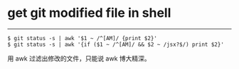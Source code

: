 # get git modified file in shell

---

```
$ git status -s | awk '$1 ~ /^[AM]/ {print $2}'
$ git status -s | awk '{if ($1 ~ /^[AM]/ && $2 ~ /jsx?$/) print $2}'
```

用 awk 过滤出修改的文件，只能说 awk 博大精深。
